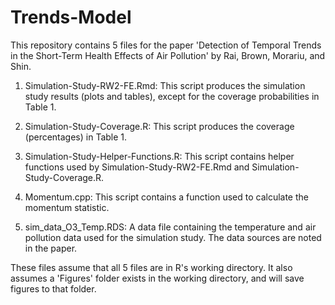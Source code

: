 # Trends-Model

This repository contains 5 files for the paper 'Detection of Temporal Trends in the Short-Term Health Effects of Air Pollution' by Rai, Brown, Morariu, and Shin. 

1. Simulation-Study-RW2-FE.Rmd: This script produces the simulation study results (plots and tables), except for the coverage probabilities in Table 1. 

2. Simulation-Study-Coverage.R: This script produces the coverage (percentages) in Table 1.

3. Simulation-Study-Helper-Functions.R: This script contains helper functions used by Simulation-Study-RW2-FE.Rmd and Simulation-Study-Coverage.R.

4. Momentum.cpp: This script contains a function used to calculate the momentum statistic.

5. sim_data_O3_Temp.RDS: A data file containing the temperature and air pollution data used for the simulation study. The data sources are noted in the paper.

These files assume that all 5 files are in R's working directory. It also assumes a 'Figures' folder exists in the working directory, and will save figures to that folder.
